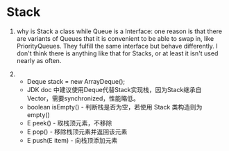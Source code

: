 # Stack

1. why is Stack a class while Queue is a Interface: one reason is that there are variants of Queues that it is convenient to be able to swap in, like PriorityQueues. They fulfill the same interface but behave differently. I don't think there is anything like that for Stacks, or at least it isn't used nearly as often.
  
2. * Deque<Integer> stack = new ArrayDeque<Integer>();
   * JDK doc 中建议使用Deque代替Stack实现栈，因为Stack继承自Vector，需要synchronized，性能略低。
   * boolean isEmpty() - 判断栈是否为空，若使用 Stack 类构造则为 empty()
   * E peek() - 取栈顶元素，不移除
   * E pop() - 移除栈顶元素并返回该元素
   * E push(E item) - 向栈顶添加元素
  
